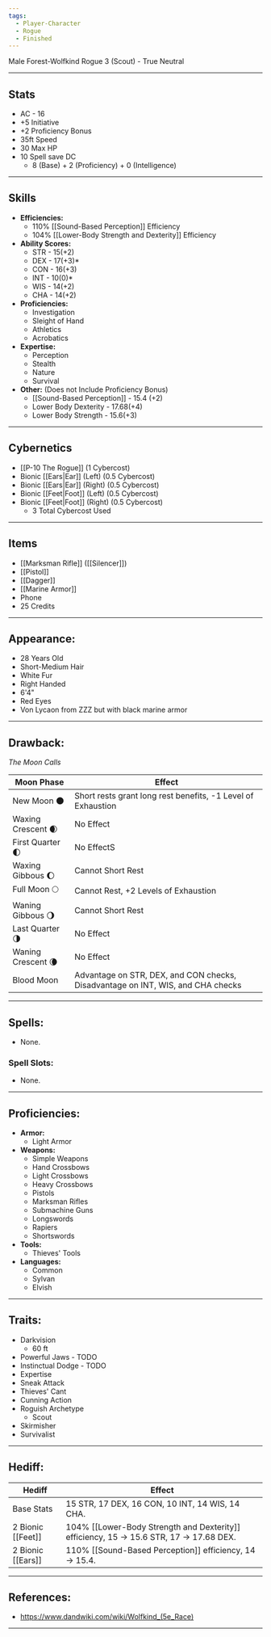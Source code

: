 ```yaml
---
tags:
  - Player-Character
  - Rogue
  - Finished
---
```

Male Forest-Wolfkind Rogue 3 (Scout) - True Neutral
********
## Stats
- AC - 16
- +5 Initiative
- +2 Proficiency Bonus
- 35ft Speed
- 30 Max HP
- 10 Spell save DC
	- 8 (Base) + 2 (Proficiency) + 0 (Intelligence)
********
## Skills
- **Efficiencies:**
	- 110% [[Sound-Based Perception]] Efficiency
	- 104% [[Lower-Body Strength and Dexterity]] Efficiency
- **Ability Scores:**
	- STR - 15(+2)
	- DEX - 17(+3)*
	- CON - 16(+3)
	- INT - 10(0)*
	- WIS - 14(+2)
	- CHA - 14(+2)
- **Proficiencies:**
	- Investigation
	- Sleight of Hand
	- Athletics
	- Acrobatics
- **Expertise:**  
	- Perception
	- Stealth
	- Nature 
	- Survival 
- **Other:** (Does not Include Proficiency Bonus)
	- [[Sound-Based Perception]] - 15.4 (+2)
	- Lower Body Dexterity - 17.68(+4)
	- Lower Body Strength - 15.6(+3)
********
## Cybernetics
- [[P-10 The Rogue]] (1 Cybercost)
- Bionic [[Ears|Ear]] (Left) (0.5 Cybercost)
- Bionic [[Ears|Ear]] (Right) (0.5 Cybercost)
- Bionic [[Feet|Foot]] (Left) (0.5 Cybercost)
- Bionic [[Feet|Foot]] (Right) (0.5 Cybercost)
	- 3 Total Cybercost Used
********
## Items
- [[Marksman Rifle]] ([[Silencer]])
- [[Pistol]] 
- [[Dagger]]
- [[Marine Armor]]
- Phone
- 25 Credits
********
## Appearance:
- 28 Years Old
- Short-Medium Hair
- White Fur
- Right Handed
- 6'4"
- Red Eyes
- Von Lycaon from ZZZ but with black marine armor
********
## Drawback:
*The Moon Calls*

| Moon Phase         | Effect                                                                          |
| ------------------ | ------------------------------------------------------------------------------- |
| New Moon 🌑        | Short rests grant long rest benefits, -1 Level of Exhaustion                    |
| Waxing Crescent 🌒 | No Effect                                                                       |
| First Quarter 🌓   | No EffectS                                                                      |
| Waxing Gibbous 🌔  | Cannot Short Rest                                                               |
| Full Moon 🌕       | Cannot Rest, +2 Levels of Exhaustion                                            |
| Waning Gibbous 🌖  | Cannot Short Rest                                                               |
| Last Quarter 🌗    | No Effect                                                                       |
| Waning Crescent 🌘 | No Effect                                                                       |
| Blood Moon         | Advantage on STR, DEX, and CON checks, Disadvantage on INT, WIS, and CHA checks |

********
## Spells:
- None.
### Spell Slots:
- None.
********
## Proficiencies:
- **Armor:**
	- Light Armor
- **Weapons:**
	- Simple Weapons
	- Hand Crossbows
	- Light Crossbows
	- Heavy Crossbows
	- Pistols
	- Marksman Rifles
	- Submachine Guns
	- Longswords
	- Rapiers
	- Shortswords
- **Tools:**
	- Thieves' Tools
- **Languages:**
	- Common
	- Sylvan
	- Elvish
********
## Traits:
- Darkvision
	- 60 ft
- Powerful Jaws - TODO
- Instinctual Dodge - TODO
- Expertise
- Sneak Attack
- Thieves' Cant
- Cunning Action
- Roguish Archetype
	- Scout
- Skirmisher
- Survivalist
********
## Hediff:

| Hediff            | Effect                                                                                  |
| ----------------- | --------------------------------------------------------------------------------------- |
| Base Stats        | 15 STR, 17 DEX, 16 CON, 10 INT, 14 WIS, 14 CHA.                                         |
| 2 Bionic [[Feet]] | 104% [[Lower-Body Strength and Dexterity]] efficiency, 15 -> 15.6 STR, 17 -> 17.68 DEX. |
| 2 Bionic [[Ears]] | 110% [[Sound-Based Perception]] efficiency, 14 -> 15.4.                                 |

********
## References:
- https://www.dandwiki.com/wiki/Wolfkind_(5e_Race) 
********
